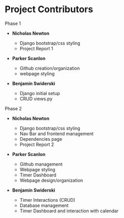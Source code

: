Project Contributors
============================================
Phase 1
* **Nicholas Newton**

  * Django bootstrap/css styling
  * Project Report 1

* **Parker Scanlon**

  * Github creation/organization
  * webpage styling

* **Benjamin Swiderski**

  * Django initial setup
  * CRUD views.py


Phase 2
* **Nicholas Newton**

  * Django bootstrap/css styling
  * Nav Bar and frontend management
  * Dependencies page
  * Project Report 2

* **Parker Scanlon**

  * Github management
  * Webpage styling
  * Timer Dashboard
  * Webpage design/organization

* **Benjamin Swiderski**

  * Timer Interactions (CRUD)
  * Database management
  * Timer Dashboard and interaction with calendar
